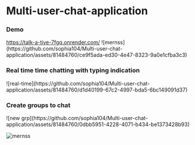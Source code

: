 # Multi-user-chat-application

<h3>Demo</h3> 
<a href= 'https://talk-a-tive-7fgq.onrender.com/'> https://talk-a-tive-7fgq.onrender.com/</a>
![mernss](https://github.com/sophia104/Multi-user-chat-application/assets/81484760/ce9f5ada-ed30-4e47-8323-9a0e1cfba3c3)

<h3> Real time time chatting with typing indication </h3>
![real-time](https://github.com/sophia104/Multi-user-chat-application/assets/81484760/d1d40199-67c2-4997-bda5-6bc149091d37)

<h3> Create groups to chat</h3>
![new grp](https://github.com/sophia104/Multi-user-chat-application/assets/81484760/0dbb5951-4228-4071-b434-be1373428b93)

![mernss](https://github.com/sophia104/Multi-user-chat-application/assets/81484760/4f2aabc5-3d98-419f-853f-946267a6c781)


